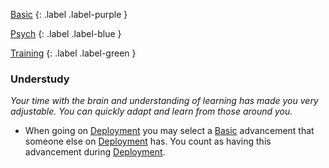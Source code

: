 
[Basic](Game/Basic-List)
{: .label .label-purple }

[Psych](Game/Psych)
{: .label .label-blue }

[Training](Game/Training-List)
{: .label .label-green }
### Understudy
*Your time with the brain and understanding of learning has made you very adjustable. You can quickly adapt and learn from those around you.*
* When going on [Deployment](Game/Deployment) you may select a [Basic](Game/Progress#Basic) advancement that someone else on [Deployment](Game/Deployment) has. You count as having this advancement during [Deployment](Game/Deployment).

